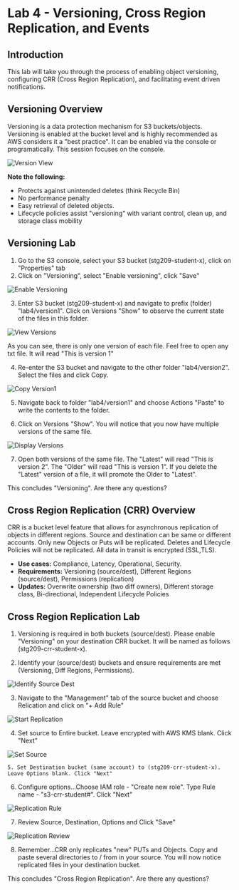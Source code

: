 # Lab 4 - Versioning, Cross Region Replication, and Events

## Introduction
This lab will take you through the process of enabling object versioning, configuring CRR (Cross Region Replication), and facilitating event driven notifications.

## Versioning Overview
Versioning is a data protection mechanism for S3 buckets/objects. Versioning is enabled at the bucket level and is highly recommended as AWS considers it a "best practice". It can be enabled via the console or programatically. This session focuses on the console.

 ![Version View](../images/4-versioning-1.png)

**Note the following:**

* Protects against unintended deletes (think Recycle Bin)
* No performance penalty
* Easy retrieval of deleted objects.
* Lifecycle policies assist "versioning" with variant control, clean up, and storage class mobility

## Versioning Lab

1. Go to the S3 console, select your S3 bucket (stg209-student-x), click on "Properties" tab
2. Click on "Versioning", select "Enable versioning", click "Save"

 ![Enable Versioning](../images/4-versioning-2.png)


3. Enter S3 bucket (stg209-student-x) and navigate to prefix (folder) "lab4/version1". Click on Versions "Show" to observe the current state of the files in this folder.

 ![View Versions](../images/4-versioning-3.png)


As you can see, there is only one version of each file. Feel free to open any txt file.  It will read "This is version 1"

4. Re-enter the S3 bucket and navigate to the other folder "lab4/version2". Select the files and click Copy.

 ![Copy Version1](../images/4-versioning-4.png)
 
 
5. Navigate back to folder "lab4/version1" and choose Actions "Paste" to write the contents to the folder.


6. Click on Versions "Show". You will notice that you now have multiple versions of the same file.

 ![Display Versions](../images/4-versioning-5.png)
 
 
7. Open both versions of the same file. The "Latest" will read "This is version 2". The "Older" will read "This is version 1".  If you delete the "Latest" version of a file, it will promote the Older to "Latest".  

This concludes "Versioning".  Are there any questions?

## Cross Region Replication (CRR) Overview
CRR is a bucket level feature that allows for asynchronous replication of objects in different regions.  Source and destination can be same or different accounts. Only new Objects or Puts will be replicated. Deletes and Lifecycle Policies will not be replicated.  All data in transit is encrypted (SSL,TLS).

* **Use cases:** Compliance, Latency, Operational, Security.
* **Requirements:** Versioning (source/dest), Different Regions (source/dest), Permissions (replication)
* **Updates:** Overwrite ownership (two diff owners), Different storage class, Bi-directional, Independent Lifecycle Policies


## Cross Region Replication Lab

1. Versioning is required in both buckets (source/dest).  Please enable "Versioning" on your destination CRR bucket.  It will be named as follows (stg209-crr-student-x).

2. Identify your (source/dest) buckets and ensure requirements are met (Versioning, Diff Regions, Permissions).

 ![Identify Source Dest](../images/4-crr-6.png)


3. Navigate to the "Management" tab of the source bucket and choose Relication and click on "+ Add Rule"

 ![Start Replication](../images/4-crr-7.png)


4. Set source to Entire bucket. Leave encrypted with AWS KMS blank. Click "Next"

 ![Set Source](../images/4-crr-8.png)
 
``` 
5. Set Destination bucket (same account) to (stg209-crr-student-x). Leave Options blank. Click "Next"
```

6. Configure options...Choose IAM role - "Create new role". Type Rule name - "s3-crr-student#". Click "Next"

 ![Replication Rule](../images/4-crr-9.png)


7. Review Source, Destination, Options and Click "Save"

 ![Replication Review](../images/4-crr-10.png)


8. Remember...CRR only replicates "new" PUTs and Objects. Copy and paste several directories to / from in your source.  You will now notice replicated files in your destination bucket.

This concludes "Cross Region Replication".  Are there any questions?
